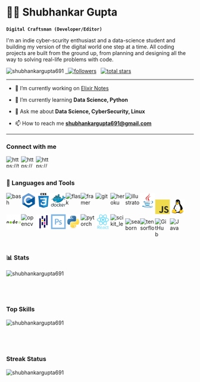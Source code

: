 # 🏄‍♂️ Shubhankar Gupta

**`Digital Craftsman (Developer/Editor)`**

I'm an indie cyber-scurity enthusiast and a data-science student and building my version of the digital world one step at a time.
All coding projects are built from the ground up, from planning and designing all the way to solving real-life problems with code. 



<p align="left">
    
<img src="https://komarev.com/ghpvc/?username=shubhankargupta691&label=Profile%20views&color=0e75b6&style=flat" alt="shubhankargupta691" />
<a href="https://github.com/Shubhankargupta691?tab=followers">
&nbsp;
<a href="https://github.com/Shubhankargupta691?tab=followers">
<img alt="followers" title="Follow me on Github" src="https://custom-icon-badges.demolab.com/github/followers/Shubhankargupta691?color=236ad3&labelColor=1155ba&style=for-the-badge&logo=person-add&label=Follow&logoColor=white"/></a>
&nbsp;
<a href="https://github.com/Shubhankargupta691?tab=repositories&sort=stargazers">
<img  alt="total stars" title="Total stars on GitHub" src="https://custom-icon-badges.demolab.com/github/stars/Shubhankargupta691?color=55960c&style=for-the-badge&labelColor=488207&logo=star"/></a>

 <p>

---

- 🔭 I’m currently working on [Elixir Notes](https://github.com/Shubhankargupta691/Elixir-Notes.git)

- 🌱 I’m currently learning **Data Science, Python**

- 💬 Ask me about **Data Science, CyberSecurity, Linux**

- 📫 How to reach me **shubhankargupta691@gmail.com**

---

### Connect with me

<a href="https://twitter.com/https://twitter.com/shubhankar35722" target="blank" title="twitter"><img align="left" src="https://raw.githubusercontent.com/rahuldkjain/github-profile-readme-generator/master/src/images/icons/Social/twitter.svg" alt="https://twitter.com/shubhankar35722" height="30" width="40" /></a>


<a href="https://linkedin.com/in/https://www.linkedin.com/in/shubhankar-gupta-aa8696235" target="blank" title="linkedin"><img align="left" src="https://raw.githubusercontent.com/rahuldkjain/github-profile-readme-generator/master/src/images/icons/Social/linked-in-alt.svg" alt="https://www.linkedin.com/in/shubhankar-gupta-aa8696235" height="30" width="40" /></a>


<a href="https://kaggle.com/https://www.kaggle.com/kedohav" target="blank" title="kaggle"><img align="left" src="https://raw.githubusercontent.com/rahuldkjain/github-profile-readme-generator/master/src/images/icons/Social/kaggle.svg" alt="https://www.kaggle.com/kedohav" height="30" width="40" /></a>

&nbsp;
---

### 🧰 Languages and Tools


<a href="https://www.gnu.org/software/bash/" target="_blank" rel="noreferrer"> <img align="left" src="https://www.vectorlogo.zone/logos/gnu_bash/gnu_bash-icon.svg" alt="bash" width="40" height="40"/> </a>

&nbsp;
<a href="https://www.cprogramming.com/" target="_blank" rel="noreferrer"> <img align="left" src="https://raw.githubusercontent.com/devicons/devicon/master/icons/c/c-original.svg" alt="c" width="40" height="40"/> </a>
&nbsp;
<a href="https://www.w3schools.com/css/" target="_blank" rel="noreferrer"> <img align="left" src="https://raw.githubusercontent.com/devicons/devicon/master/icons/css3/css3-original-wordmark.svg" alt="css3" width="40" height="40"/> </a> 
&nbsp;
<a href="https://www.docker.com/" target="_blank" rel="noreferrer"> <img align="left" src="https://raw.githubusercontent.com/devicons/devicon/master/icons/docker/docker-original-wordmark.svg" alt="docker" width="40" height="40"/> </a> 
&nbsp;
<a href="https://flask.palletsprojects.com/" target="_blank" rel="noreferrer"> <img align="left" src="https://www.vectorlogo.zone/logos/pocoo_flask/pocoo_flask-icon.svg" alt="flask" width="40" height="40"/> </a> 
&nbsp;
<a href="https://www.framer.com/" target="_blank" rel="noreferrer"> <img align="left" src="https://www.vectorlogo.zone/logos/framer/framer-icon.svg" alt="framer" width="40" height="40"/> </a> 
&nbsp;
<a href="https://git-scm.com/" target="_blank" rel="noreferrer"> <img align="left" src="https://www.vectorlogo.zone/logos/git-scm/git-scm-icon.svg" alt="git" width="40" height="40"/> </a> 
&nbsp;
<a href="https://heroku.com" target="_blank" rel="noreferrer"> <img align="left" src="https://www.vectorlogo.zone/logos/heroku/heroku-icon.svg" alt="heroku" width="40" height="40"/> </a> 
&nbsp;
<a href="https://www.adobe.com/in/products/illustrator.html" target="_blank" rel="noreferrer"> <img align="left" src="https://www.vectorlogo.zone/logos/adobe_illustrator/adobe_illustrator-icon.svg" alt="illustrator" width="40" height="40"/> </a> 
&nbsp;
<a href="https://www.java.com" target="_blank" rel="noreferrer"> <img align="left" src="https://raw.githubusercontent.com/devicons/devicon/master/icons/java/java-original.svg" alt="java" width="40" height="40"/> </a> 
&nbsp;
<a href="https://developer.mozilla.org/en-US/docs/Web/JavaScript" target="_blank" rel="noreferrer"> <img align="left" src="https://raw.githubusercontent.com/devicons/devicon/master/icons/javascript/javascript-original.svg" alt="javascript" width="40" height="40"/> </a> 
&nbsp;
<a href="https://www.linux.org/" target="_blank" rel="noreferrer"> <img align="left" src="https://raw.githubusercontent.com/devicons/devicon/master/icons/linux/linux-original.svg" alt="linux" width="40" height="40"/> </a> 
&nbsp;
<a href="https://nodejs.org" target="_blank" rel="noreferrer"> <img align="left" src="https://raw.githubusercontent.com/devicons/devicon/master/icons/nodejs/nodejs-original-wordmark.svg" alt="nodejs" width="40" height="40"/> </a>
&nbsp;
<a href="https://opencv.org/" target="_blank" rel="noreferrer"> <img align="left" src="https://www.vectorlogo.zone/logos/opencv/opencv-icon.svg" alt="opencv" width="40" height="40"/> </a> 
&nbsp;
<a href="https://pandas.pydata.org/" target="_blank" rel="noreferrer"> <img align="left" src="https://raw.githubusercontent.com/devicons/devicon/2ae2a900d2f041da66e950e4d48052658d850630/icons/pandas/pandas-original.svg" alt="pandas" width="40" height="40"/> </a> 
&nbsp;
<a href="https://www.photoshop.com/en" target="_blank" rel="noreferrer"> <img align="left" src="https://raw.githubusercontent.com/devicons/devicon/master/icons/photoshop/photoshop-line.svg" alt="photoshop" width="40" height="40"/> </a> 
&nbsp;
<a href="https://www.python.org" target="_blank" rel="noreferrer"> <img align="left" src="https://raw.githubusercontent.com/devicons/devicon/master/icons/python/python-original.svg" alt="python" width="40" height="40"/> </a> 
&nbsp;
<a href="https://pytorch.org/" target="_blank" rel="noreferrer"> <img align="left" src="https://www.vectorlogo.zone/logos/pytorch/pytorch-icon.svg" alt="pytorch" width="40" height="40"/> </a>
&nbsp;
<a href="https://reactjs.org/" target="_blank" rel="noreferrer"> <img align="left" src="https://raw.githubusercontent.com/devicons/devicon/master/icons/react/react-original-wordmark.svg" alt="react" width="40" height="40"/> </a> 
&nbsp;
<a href="https://scikit-learn.org/" target="_blank" rel="noreferrer"> <img align="left" src="https://upload.wikimedia.org/wikipedia/commons/0/05/Scikit_learn_logo_small.svg" alt="scikit_learn" width="40" height="40"/> </a> 
&nbsp;
<a href="https://seaborn.pydata.org/" target="_blank" rel="noreferrer"> <img align="left" src="https://seaborn.pydata.org/_images/logo-mark-lightbg.svg" alt="seaborn" width="40" height="40"/> </a> 
&nbsp;
<a href="https://www.tensorflow.org" target="_blank" rel="noreferrer"> <img align="left" src="https://www.vectorlogo.zone/logos/tensorflow/tensorflow-icon.svg" alt="tensorflow" width="40" height="40"/> </a>
&nbsp;
<a href="https://github.com/Shubhankargupta691" target="_blank" rel="noreferrer" ><img align="left" alt="GitHub" width="30px" style="padding-right:10px;" src="https://cdn.jsdelivr.net/gh/devicons/devicon/icons/github/github-original.svg" /></a>
&nbsp;
<img align="left" alt="Java" width="30px" style="padding-right:10px;" src="https://cdn.jsdelivr.net/gh/devicons/devicon/icons/java/java-original.svg"/>

&nbsp;
---

### 📊 Stats
<p>

<img align="center" src="https://github-readme-stats.vercel.app/api?username=shubhankargupta691&show_icons=true&locale=en" alt="shubhankargupta691" />

&nbsp;
---

### Top Skills

<img align="center" src="https://github-readme-stats.vercel.app/api/top-langs?username=shubhankargupta691&show_icons=true&locale=en&layout=compact" alt="shubhankargupta691" />


&nbsp;
---

### Streak Status

<img align="center" src="https://github-readme-streak-stats.herokuapp.com/?user=shubhankargupta691&" alt="shubhankargupta691" />
</p>

&nbsp;
---

